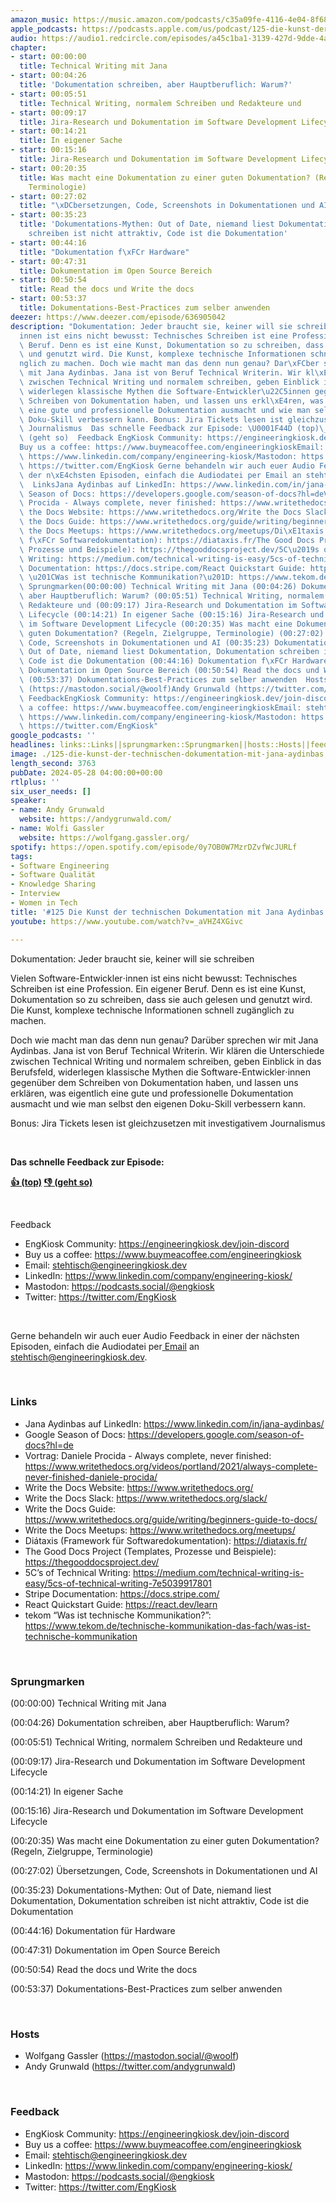```yaml
---
amazon_music: https://music.amazon.com/podcasts/c35a09fe-4116-4e04-8f68-77d61b112e46/episodes/bc377094-e1cf-4de2-86c9-771ed0aa7477/engineering-kiosk-125-die-kunst-der-technischen-dokumentation-mit-jana-aydinbas
apple_podcasts: https://podcasts.apple.com/us/podcast/125-die-kunst-der-technischen-dokumentation-mit-jana/id1603082924?i=1000656984273&uo=4
audio: https://audio1.redcircle.com/episodes/a45c1ba1-3139-427d-9dde-4a1806861157/stream.mp3
chapter:
- start: 00:00:00
  title: Technical Writing mit Jana
- start: 00:04:26
  title: 'Dokumentation schreiben, aber Hauptberuflich: Warum?'
- start: 00:05:51
  title: Technical Writing, normalem Schreiben und Redakteure und
- start: 00:09:17
  title: Jira-Research und Dokumentation im Software Development Lifecycle
- start: 00:14:21
  title: In eigener Sache
- start: 00:15:16
  title: Jira-Research und Dokumentation im Software Development Lifecycle
- start: 00:20:35
  title: Was macht eine Dokumentation zu einer guten Dokumentation? (Regeln, Zielgruppe,
    Terminologie)
- start: 00:27:02
  title: "\xDCbersetzungen, Code, Screenshots in Dokumentationen und AI"
- start: 00:35:23
  title: 'Dokumentations-Mythen: Out of Date, niemand liest Dokumentation, Dokumentation
    schreiben ist nicht attraktiv, Code ist die Dokumentation'
- start: 00:44:16
  title: "Dokumentation f\xFCr Hardware"
- start: 00:47:31
  title: Dokumentation im Open Source Bereich
- start: 00:50:54
  title: Read the docs und Write the docs
- start: 00:53:37
  title: Dokumentations-Best-Practices zum selber anwenden
deezer: https://www.deezer.com/episode/636905042
description: "Dokumentation: Jeder braucht sie, keiner will sie schreiben Vielen Software-Entwickler\u22C5\
  innen ist eins nicht bewusst: Technisches Schreiben ist eine Profession. Ein eigener\
  \ Beruf. Denn es ist eine Kunst, Dokumentation so zu schreiben, dass sie auch gelesen\
  \ und genutzt wird. Die Kunst, komplexe technische Informationen schnell zug\xE4\
  nglich zu machen. Doch wie macht man das denn nun genau? Dar\xFCber sprechen wir\
  \ mit Jana Aydinbas. Jana ist von Beruf Technical Writerin. Wir kl\xE4ren die Unterschiede\
  \ zwischen Technical Writing und normalem schreiben, geben Einblick in das Berufsfeld,\
  \ widerlegen klassische Mythen die Software-Entwickler\u22C5innen gegen\xFCber dem\
  \ Schreiben von Dokumentation haben, und lassen uns erkl\xE4ren, was eigentlich\
  \ eine gute und professionelle Dokumentation ausmacht und wie man selbst den eigenen\
  \ Doku-Skill verbessern kann. Bonus: Jira Tickets lesen ist gleichzusetzen mit investigativem\
  \ Journalismus  Das schnelle Feedback zur Episode: \U0001F44D (top)\_\U0001F44E\
  \ (geht so)  Feedback EngKiosk Community: https://engineeringkiosk.dev/join-discord\_\
  Buy us a coffee: https://www.buymeacoffee.com/engineeringkioskEmail: stehtisch@engineeringkiosk.devLinkedIn:\
  \ https://www.linkedin.com/company/engineering-kiosk/Mastodon: https://podcasts.social/@engkioskTwitter:\
  \ https://twitter.com/EngKiosk Gerne behandeln wir auch euer Audio Feedback in einer\
  \ der n\xE4chsten Episoden, einfach die Audiodatei per Email an stehtisch@engineeringkiosk.dev.\
  \  LinksJana Aydinbas auf LinkedIn: https://www.linkedin.com/in/jana-aydinbas/Google\
  \ Season of Docs: https://developers.google.com/season-of-docs?hl=deVortrag: Daniele\
  \ Procida - Always complete, never finished: https://www.writethedocs.org/videos/portland/2021/always-complete-never-finished-daniele-procida/Write\
  \ the Docs Website: https://www.writethedocs.org/Write the Docs Slack: https://www.writethedocs.org/slack/Write\
  \ the Docs Guide: https://www.writethedocs.org/guide/writing/beginners-guide-to-docs/Write\
  \ the Docs Meetups: https://www.writethedocs.org/meetups/Di\xE1taxis (Framework\
  \ f\xFCr Softwaredokumentation): https://diataxis.fr/The Good Docs Project (Templates,\
  \ Prozesse und Beispiele): https://thegooddocsproject.dev/5C\u2019s of Technical\
  \ Writing: https://medium.com/technical-writing-is-easy/5cs-of-technical-writing-7e5039917801Stripe\
  \ Documentation: https://docs.stripe.com/React Quickstart Guide: https://react.dev/learntekom\
  \ \u201CWas ist technische Kommunikation?\u201D: https://www.tekom.de/technische-kommunikation-das-fach/was-ist-technische-kommunikation\
  \ Sprungmarken(00:00:00) Technical Writing mit Jana (00:04:26) Dokumentation schreiben,\
  \ aber Hauptberuflich: Warum? (00:05:51) Technical Writing, normalem Schreiben und\
  \ Redakteure und (00:09:17) Jira-Research und Dokumentation im Software Development\
  \ Lifecycle (00:14:21) In eigener Sache (00:15:16) Jira-Research und Dokumentation\
  \ im Software Development Lifecycle (00:20:35) Was macht eine Dokumentation zu einer\
  \ guten Dokumentation? (Regeln, Zielgruppe, Terminologie) (00:27:02) \xDCbersetzungen,\
  \ Code, Screenshots in Dokumentationen und AI (00:35:23) Dokumentations-Mythen:\
  \ Out of Date, niemand liest Dokumentation, Dokumentation schreiben ist nicht attraktiv,\
  \ Code ist die Dokumentation (00:44:16) Dokumentation f\xFCr Hardware (00:47:31)\
  \ Dokumentation im Open Source Bereich (00:50:54) Read the docs und Write the docs\
  \ (00:53:37) Dokumentations-Best-Practices zum selber anwenden  HostsWolfgang Gassler\
  \ (https://mastodon.social/@woolf)Andy Grunwald (https://twitter.com/andygrunwald)\
  \ FeedbackEngKiosk Community: https://engineeringkiosk.dev/join-discord\_Buy us\
  \ a coffee: https://www.buymeacoffee.com/engineeringkioskEmail: stehtisch@engineeringkiosk.devLinkedIn:\
  \ https://www.linkedin.com/company/engineering-kiosk/Mastodon: https://podcasts.social/@engkioskTwitter:\
  \ https://twitter.com/EngKiosk"
google_podcasts: ''
headlines: links::Links||sprungmarken::Sprungmarken||hosts::Hosts||feedback::Feedback
image: ./125-die-kunst-der-technischen-dokumentation-mit-jana-aydinbas.jpg
length_second: 3763
pubDate: 2024-05-28 04:00:00+00:00
rtlplus: ''
six_user_needs: []
speaker:
- name: Andy Grunwald
  website: https://andygrunwald.com/
- name: Wolfi Gassler
  website: https://wolfgang.gassler.org/
spotify: https://open.spotify.com/episode/0y7OB0W7MzrDZvfWcJURLf
tags:
- Software Engineering
- Software Qualität
- Knowledge Sharing
- Interview
- Women in Tech
title: '#125 Die Kunst der technischen Dokumentation mit Jana Aydinbas'
youtube: https://www.youtube.com/watch?v=_aVHZ4XGivc

---
```

<p>Dokumentation: Jeder braucht sie, keiner will sie schreiben</p><p>Vielen Software-Entwickler⋅innen ist eins nicht bewusst: Technisches Schreiben ist eine Profession. Ein eigener Beruf. Denn es ist eine Kunst, Dokumentation so zu schreiben, dass sie auch gelesen und genutzt wird. Die Kunst, komplexe technische Informationen schnell zugänglich zu machen.</p><p>Doch wie macht man das denn nun genau? Darüber sprechen wir mit Jana Aydinbas. Jana ist von Beruf Technical Writerin. Wir klären die Unterschiede zwischen Technical Writing und normalem schreiben, geben Einblick in das Berufsfeld, widerlegen klassische Mythen die Software-Entwickler⋅innen gegenüber dem Schreiben von Dokumentation haben, und lassen uns erklären, was eigentlich eine gute und professionelle Dokumentation ausmacht und wie man selbst den eigenen Doku-Skill verbessern kann.</p><p>Bonus: Jira Tickets lesen ist gleichzusetzen mit investigativem Journalismus</p><p><br></p><p><strong>Das schnelle Feedback zur Episode:</strong></p><p><a href="https://api.openpodcast.dev/feedback/125/upvote" rel="nofollow"><strong>👍 (top)</strong></a><strong> </strong><a href="https://api.openpodcast.dev/feedback/125/downvote" rel="nofollow"><strong>👎 (geht so)</strong></a></p><p><br></p><p>Feedback</p><ul><li>EngKiosk Community: <a href="https://engineeringkiosk.dev/join-discord">https://engineeringkiosk.dev/join-discord</a> </li><li>Buy us a coffee: <a href="https://www.buymeacoffee.com/engineeringkiosk" rel="nofollow">https://www.buymeacoffee.com/engineeringkiosk</a></li><li>Email: <a href="mailto:stehtisch@engineeringkiosk.dev" rel="nofollow">stehtisch@engineeringkiosk.dev</a></li><li>LinkedIn: <a href="https://www.linkedin.com/company/engineering-kiosk/" rel="nofollow">https://www.linkedin.com/company/engineering-kiosk/</a></li><li>Mastodon: <a href="https://podcasts.social/@engkiosk" rel="nofollow">https://podcasts.social/@engkiosk</a></li><li>Twitter: <a href="https://twitter.com/EngKiosk" rel="nofollow">https://twitter.com/EngKiosk</a></li></ul><p><br></p><p>Gerne behandeln wir auch euer Audio Feedback in einer der nächsten Episoden, einfach die Audiodatei per<a href="https://engineeringkiosk.dev/kontakt/"> Email</a> an <a href="mailto:stehtisch@engineeringkiosk.dev" rel="nofollow">stehtisch@engineeringkiosk.dev</a>.</p><p><br></p><h3 id="links">Links</h3><ul><li>Jana Aydinbas auf LinkedIn: <a href="https://www.linkedin.com/in/jana-aydinbas/" rel="nofollow">https://www.linkedin.com/in/jana-aydinbas/</a></li><li>Google Season of Docs: <a href="https://developers.google.com/season-of-docs?hl=de" rel="nofollow">https://developers.google.com/season-of-docs?hl=de</a></li><li>Vortrag: Daniele Procida - Always complete, never finished: <a href="https://www.writethedocs.org/videos/portland/2021/always-complete-never-finished-daniele-procida/" rel="nofollow">https://www.writethedocs.org/videos/portland/2021/always-complete-never-finished-daniele-procida/</a></li><li>Write the Docs Website: <a href="https://www.writethedocs.org/" rel="nofollow">https://www.writethedocs.org/</a></li><li>Write the Docs Slack: <a href="https://www.writethedocs.org/slack/" rel="nofollow">https://www.writethedocs.org/slack/</a></li><li>Write the Docs Guide: <a href="https://www.writethedocs.org/guide/writing/beginners-guide-to-docs/" rel="nofollow">https://www.writethedocs.org/guide/writing/beginners-guide-to-docs/</a></li><li>Write the Docs Meetups: <a href="https://www.writethedocs.org/meetups/" rel="nofollow">https://www.writethedocs.org/meetups/</a></li><li>Diátaxis (Framework für Softwaredokumentation): <a href="https://diataxis.fr/" rel="nofollow">https://diataxis.fr/</a></li><li>The Good Docs Project (Templates, Prozesse und Beispiele): <a href="https://thegooddocsproject.dev/" rel="nofollow">https://thegooddocsproject.dev/</a></li><li>5C’s of Technical Writing: <a href="https://medium.com/technical-writing-is-easy/5cs-of-technical-writing-7e5039917801" rel="nofollow">https://medium.com/technical-writing-is-easy/5cs-of-technical-writing-7e5039917801</a></li><li>Stripe Documentation: <a href="https://docs.stripe.com/" rel="nofollow">https://docs.stripe.com/</a></li><li>React Quickstart Guide: <a href="https://react.dev/learn" rel="nofollow">https://react.dev/learn</a></li><li>tekom “Was ist technische Kommunikation?”: <a href="https://www.tekom.de/technische-kommunikation-das-fach/was-ist-technische-kommunikation" rel="nofollow">https://www.tekom.de/technische-kommunikation-das-fach/was-ist-technische-kommunikation</a></li></ul><p><br></p><h3 id="sprungmarken">Sprungmarken</h3><p>(00:00:00) Technical Writing mit Jana</p><p>(00:04:26) Dokumentation schreiben, aber Hauptberuflich: Warum?</p><p>(00:05:51) Technical Writing, normalem Schreiben und Redakteure und</p><p>(00:09:17) Jira-Research und Dokumentation im Software Development Lifecycle</p><p>(00:14:21) In eigener Sache</p><p>(00:15:16) Jira-Research und Dokumentation im Software Development Lifecycle</p><p>(00:20:35) Was macht eine Dokumentation zu einer guten Dokumentation? (Regeln, Zielgruppe, Terminologie)</p><p>(00:27:02) Übersetzungen, Code, Screenshots in Dokumentationen und AI</p><p>(00:35:23) Dokumentations-Mythen: Out of Date, niemand liest Dokumentation, Dokumentation schreiben ist nicht attraktiv, Code ist die Dokumentation</p><p>(00:44:16) Dokumentation für Hardware</p><p>(00:47:31) Dokumentation im Open Source Bereich</p><p>(00:50:54) Read the docs und Write the docs</p><p>(00:53:37) Dokumentations-Best-Practices zum selber anwenden</p><p><br></p><h3 id="hosts">Hosts</h3><ul><li>Wolfgang Gassler (<a href="https://mastodon.social/@woolf" rel="nofollow">https://mastodon.social/@woolf</a>)</li><li>Andy Grunwald (<a href="https://twitter.com/andygrunwald" rel="nofollow">https://twitter.com/andygrunwald</a>)</li></ul><p><br></p><h3 id="feedback">Feedback</h3><ul><li>EngKiosk Community: <a href="https://engineeringkiosk.dev/join-discord">https://engineeringkiosk.dev/join-discord</a> </li><li>Buy us a coffee: <a href="https://www.buymeacoffee.com/engineeringkiosk" rel="nofollow">https://www.buymeacoffee.com/engineeringkiosk</a></li><li>Email: <a href="mailto:stehtisch@engineeringkiosk.dev" rel="nofollow">stehtisch@engineeringkiosk.dev</a></li><li>LinkedIn: <a href="https://www.linkedin.com/company/engineering-kiosk/" rel="nofollow">https://www.linkedin.com/company/engineering-kiosk/</a></li><li>Mastodon: <a href="https://podcasts.social/@engkiosk" rel="nofollow">https://podcasts.social/@engkiosk</a></li><li>Twitter: <a href="https://twitter.com/EngKiosk" rel="nofollow">https://twitter.com/EngKiosk</a></li></ul>